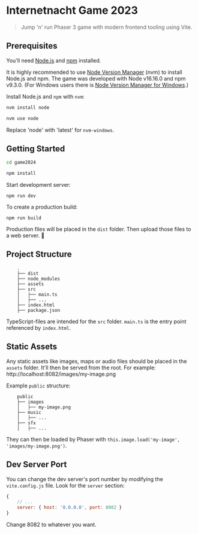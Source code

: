 # Internetnacht Game 2023
> Jump 'n' run Phaser 3 game with modern frontend tooling using Vite.

## Prerequisites

You'll need [Node.js](https://nodejs.org/en/) and [npm](https://www.npmjs.com/) installed.

It is highly recommended to use [Node Version Manager](https://github.com/nvm-sh/nvm) (nvm) to install Node.js and npm.
The game was developed with Node v16.16.0 and npm v9.3.0.
(For Windows users there is [Node Version Manager for Windows](https://github.com/coreybutler/nvm-windows).)

Install Node.js and `npm` with `nvm`:

```bash
nvm install node

nvm use node
```

Replace 'node' with 'latest' for `nvm-windows`.

## Getting Started

```bash
cd game2024

npm install
```

Start development server:

```
npm run dev
```

To create a production build:

```
npm run build
```

Production files will be placed in the `dist` folder. Then upload those files to a web server. 🎉

## Project Structure

```
    .
    ├── dist
    ├── node_modules
    ├── assets
    ├── src
    │   ├── main.ts
    │   ├── ...
	├── index.html
    ├── package.json
```

TypeScript-files are intended for the `src` folder. `main.ts` is the entry point referenced by `index.html`.

## Static Assets

Any static assets like images, maps or audio files should be placed in the `assets` folder.
It'll then be served from the root. For example: http://localhost:8082/images/my-image.png

Example `public` structure:

```
    public
    ├── images
    │   ├── my-image.png
    ├── music
    │   ├── ...
    ├── sfx
    │   ├── ...
```

They can then be loaded by Phaser with `this.image.load('my-image', 'images/my-image.png')`.

## Dev Server Port

You can change the dev server's port number by modifying the `vite.config.js` file. Look for the `server` section:

```js
{
	// ...
	server: { host: '0.0.0.0', port: 8082 }
}
```

Change 8082 to whatever you want.
